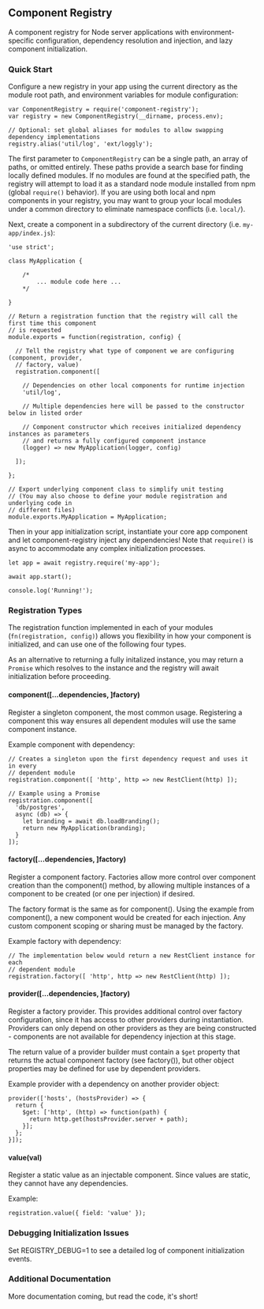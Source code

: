 ## Component Registry

A component registry for Node server applications with environment-specific configuration,
dependency resolution and injection, and lazy component initialization.

### Quick Start

Configure a new registry in your app using the current directory as the module root path, and
environment variables for module configuration:

```
var ComponentRegistry = require('component-registry');
var registry = new ComponentRegistry(__dirname, process.env);

// Optional: set global aliases for modules to allow swapping dependency implementations
registry.alias('util/log', 'ext/loggly');
```

The first parameter to `ComponentRegistry` can be a single path, an array of paths, or omitted
entirely. These paths provide a search base for finding locally defined modules. If no modules
are found at the specified path, the registry will attempt to load it as a standard node module
installed from npm (global `require()` behavior). If you are using both local and npm components
in your registry, you may want to group your local modules under a common directory to eliminate
namespace conflicts (i.e. `local/`).

Next, create a component in a subdirectory of the current directory (i.e. `my-app/index.js`):

```
'use strict';

class MyApplication {

    /*
        ... module code here ...
    */

}

// Return a registration function that the registry will call the first time this component
// is requested
module.exports = function(registration, config) {

  // Tell the registry what type of component we are configuring (component, provider,
  // factory, value)
  registration.component([

    // Dependencies on other local components for runtime injection
    'util/log',

    // Multiple dependencies here will be passed to the constructor below in listed order

    // Component constructor which receives initialized dependency instances as parameters
    // and returns a fully configured component instance
    (logger) => new MyApplication(logger, config)

  ]);

};

// Export underlying component class to simplify unit testing
// (You may also choose to define your module registration and underlying code in
// different files)
module.exports.MyApplication = MyApplication;
```

Then in your app initialization script, instantiate your core app component and let
component-registry inject any dependencies! Note that `require()` is async to accommodate
any complex initialization processes.

```
let app = await registry.require('my-app');

await app.start();

console.log('Running!');
```

### Registration Types

The registration function implemented in each of your modules (`fn(registration, config)`) allows you
flexibility in how your component is initialized, and can use one of the following four types.

As an alternative to returning a fully initalized instance, you may return a `Promise` which
resolves to the instance and the registry will await initialization before proceeding.

#### component([...dependencies, ]factory)

Register a singleton component, the most common usage. Registering a component this way ensures
all dependent modules will use the same component instance.

Example component with dependency:

```
// Creates a singleton upon the first dependency request and uses it in every
// dependent module
registration.component([ 'http', http => new RestClient(http) ]);

// Example using a Promise
registration.component([
  'db/postgres',
  async (db) => {
    let branding = await db.loadBranding();
    return new MyApplication(branding);
  }
]);
```

#### factory([...dependencies, ]factory)

Register a component factory. Factories allow more control over
component creation than the component() method, by allowing multiple
instances of a component to be created (or one per injection)
if desired.

The factory format is the same as for component(). Using the example
from component(), a new component would be created for each injection.
Any custom component scoping or sharing must be managed by the factory.

Example factory with dependency:

```
// The implementation below would return a new RestClient instance for each
// dependent module
registration.factory([ 'http', http => new RestClient(http) ]);
```

#### provider([...dependencies, ]factory)

Register a factory provider. This provides additional control over
factory configuration, since it has access to other providers during
instantiation. Providers can only depend on other providers as they
are being constructed - components are not available for dependency
injection at this stage.

The return value of a provider builder must contain a `$get` property
that returns the actual component factory (see factory()), but other
object properties may be defined for use by dependent providers.

Example provider with a dependency on another provider object:

```
provider(['hosts', (hostsProvider) => {
  return {
    $get: ['http', (http) => function(path) {
      return http.get(hostsProvider.server + path);
    }];
  };
}]);
```

#### value(val)

Register a static value as an injectable component. Since values
are static, they cannot have any dependencies.

Example:

```
registration.value({ field: 'value' });
```

### Debugging Initialization Issues

Set REGISTRY_DEBUG=1 to see a detailed log of component initialization events.

### Additional Documentation

More documentation coming, but read the code, it's short!
